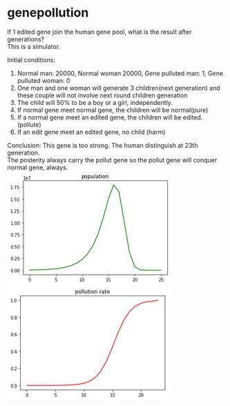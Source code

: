 # genepollution
If 1 edited gene join the human gene pool, what is the result after generations? <br>
This is a simulator. <br>

Initial conditions:
1. Normal man: 20000, Normal woman 20000, Gene pulluted man: 1, Gene pulluted woman: 0
2. One man and one woman will generate 3 children(next generation) and these couple will not involve next round children generation<br>
3. The child will 50% to be a boy or a girl, independently.<br>
4. If normal gene meet normal gene, the children will be normal(pure)<br>
5. If a normal gene meet an edited gene, the children will be edited.(pollute)<br>
6. If an edit gene meet an edited gene, no child (harm)<br>

Conclusion: This gene is too strong. The human distinguish at 23th generation.<br> The posterity always carry the pollut gene so the pollut gene will conquer normal gene, always.
![](./pics/gene_pullute_population.png)
![](./pics/gene_pullute_rate.png)
